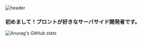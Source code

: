 ![header](https://capsule-render.vercel.app/api?text=Hello％World！&animation=fadeIn)

### 初めまして！プロントが好きなサーバサイド開発者です。

![Anurag's GitHub stats](https://github-readme-stats.vercel.app/api?username=hangyuCho&show_icons=true&theme=radical)

